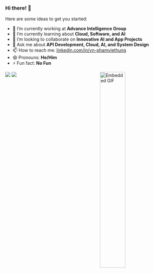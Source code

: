 ### Hi there! 👋
Here are some ideas to get you started:

- 🔭 I’m currently working at **Advance Intelligence Group**
- 🌱 I’m currently learning about **Cloud, Software, and AI**
- 👯 I’m looking to collaborate on **Innovative AI and App Projects**
- 💬 Ask me about **API Development, Cloud, AI, and System Design**
- 📫 How to reach me: [linkedin.com/in/vn-phamviethung](https://www.linkedin.com/in/vn-phamviethung)
- 😄 Pronouns: **He/Him**
- ⚡ Fun fact: **No Fun**
<img align="right" width="40%" src="https://img.wattpad.com/787e4039802bf103a14417b1e026abd324c24269/68747470733a2f2f73332e616d617a6f6e6177732e636f6d2f776174747061642d6d656469612d736572766963652f53746f7279496d6167652f4d5955464b6f2d6d5756334536513d3d2d3833313735303637302e313565643437363235643133343032303533393530343139313131382e676966?s=fit&w=460&h=460" alt="Embedded GIF">

<picture width="50%" height="80%">
  <source
    srcset="https://github-readme-stats.vercel.app/api?username=pham0084&show_icons=true&theme=vue-dark"
    media="(prefers-color-scheme: dark)"
  />
  <source
    srcset="https://github-readme-stats.vercel.app/api?username=pham0084&show_icons=true&theme=vue"
    media="(prefers-color-scheme: light), (prefers-color-scheme: no-preference)"
  />
  <img src="https://github-readme-stats.vercel.app/api?username=pham0084&show_icons=true" />
</picture>
<picture width="50%" height="80%">
  <source
    srcset="https://github-readme-stats.vercel.app/api?username=pham0084&show_icons=true&theme=vue-dark"
    media="(prefers-color-scheme: dark)"
  />
  <source
    srcset="https://github-readme-stats.vercel.app/api?username=pham0084&show_icons=true&theme=vue"
    media="(prefers-color-scheme: light), (prefers-color-scheme: no-preference)"
  />
  <img src="https://github-readme-stats.vercel.app/api?username=pham0084&show_icons=true" />
</picture>


